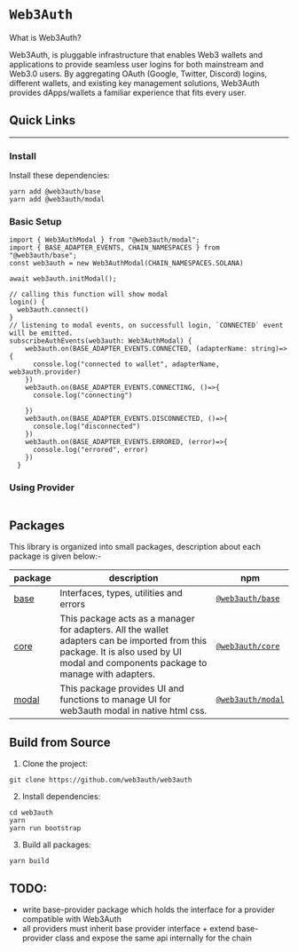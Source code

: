 # `Web3Auth`

What is Web3Auth?

Web3Auth, is pluggable infrastructure that enables Web3 wallets and applications to provide seamless user logins for both mainstream and Web3.0 users. By aggregating OAuth (Google, Twitter, Discord) logins, different wallets, and existing key management solutions, Web3Auth provides dApps/wallets a familiar experience that fits every user.

## Quick Links

---

### Install

Install these dependencies:

```shell
yarn add @web3auth/base
yarn add @web3auth/modal
```

### Basic Setup

```tsx
import { Web3AuthModal } from "@web3auth/modal";
import { BASE_ADAPTER_EVENTS, CHAIN_NAMESPACES } from "@web3auth/base";
const web3auth = new Web3AuthModal(CHAIN_NAMESPACES.SOLANA)

await web3auth.initModal();

// calling this function will show modal
login() {
  web3auth.connect()
}
// listening to modal events, on successfull login, `CONNECTED` event will be emitted.
subscribeAuthEvents(web3auth: Web3AuthModal) {
    web3auth.on(BASE_ADAPTER_EVENTS.CONNECTED, (adapterName: string)=>{
      console.log("connected to wallet", adapterName, web3auth.provider)
    })
    web3auth.on(BASE_ADAPTER_EVENTS.CONNECTING, ()=>{
      console.log("connecting")

    })
    web3auth.on(BASE_ADAPTER_EVENTS.DISCONNECTED, ()=>{
      console.log("disconnected")
    })
    web3auth.on(BASE_ADAPTER_EVENTS.ERRORED, (error)=>{
      console.log("errored", error)
    })
  }
```

### Using Provider

```tsx

```

## Packages

This library is organized into small packages, description about each package is given below:-

| package                                                                  | description                                                                                                                                                                         | npm                                                            |
| ------------------------------------------------------------------------ | ----------------------------------------------------------------------------------------------------------------------------------------------------------------------------------- | -------------------------------------------------------------- |
| [base](https://github.com/web3auth/web3auth/tree/master/packages/base)   | Interfaces, types, utilities and errors                                                                                                                                             | [`@web3auth/base`](https://npmjs.com/package/@web3auth/base)   |
| [core](https://github.com/web3auth/web3auth/tree/master/packages/core)   | This package acts as a manager for adapters. All the wallet adapters can be imported from this package. It is also used by UI modal and components package to manage with adapters. | [`@web3auth/core`](https://npmjs.com/package/@web3auth/core)   |
| [modal](https://github.com/web3auth/web3auth/tree/master/packages/modal) | This package provides UI and functions to manage UI for web3auth modal in native html css.                                                                                          | [`@web3auth/modal`](https://npmjs.com/package/@web3auth/modal) |

## Build from Source

1. Clone the project:

```shell
git clone https://github.com/web3auth/web3auth
```

2. Install dependencies:

```shell
cd web3auth
yarn
yarn run bootstrap
```

3. Build all packages:

```shell
yarn build
```

## TODO:

- write base-provider package which holds the interface for a provider compatible with Web3Auth
- all providers must inherit base provider interface + extend base-provider class and expose the same api internally for the chain
